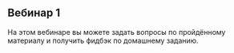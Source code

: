 ## Вебинар 1

На этом вебинаре вы можете задать вопросы по пройдённому материалу и получить фидбэк по домашнему заданию.